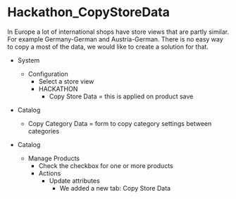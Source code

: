 # Hackathon_CopyStoreData

In Europe a lot of international shops have store views that are partly similar.
For example Germany-German and Austria-German.
There is no easy way to copy a most of the data, we would like to create a solution for that.

* System
  * Configuration
    * Select a store view
    * HACKATHON
      * Copy Store Data = this is applied on product save

* Catalog
  * Copy Category Data = form to copy category settings between categories

* Catalog
  * Manage Products
    * Check the checkbox for one or more products
    * Actions
      * Update attributes
        * We added a new tab: Copy Store Data 
  

